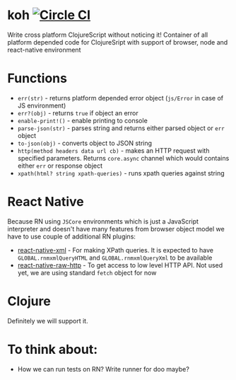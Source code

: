 # koh [![Circle CI](https://circleci.com/gh/artemyarulin/koh.svg?style=svg)](https://circleci.com/gh/artemyarulin/koh)

Write cross platform ClojureScript without noticing it! Container of all platform depended code for ClojureSript with support of browser, node and react-native environment

# Functions

- `err(str)` - returns platform depended error object (`js/Error` in case of JS environment)
- `err?(obj)` - returns `true` if object an error
- `enable-print!()` - enable printing to console
- `parse-json(str)` - parses string and returns either parsed object or `err` object
- `to-json(obj)` - converts object to JSON string
- `http(method headers data url cb)` - makes an HTTP request with specified parameters. Returns `core.async` channel which would contains either `err` or response object
- `xpath(html? string xpath-queries)` - runs xpath queries against string

# React Native

Because RN using `JSCore` environments which is just a JavaScript interpreter and doesn't have many features from browser object model we have to use couple of additional RN plugins:

- [react-native-xml](https://github.com/artemyarulin/react-native-xml) - For making XPath queries. It is expected to have `GLOBAL.rnmxmlQueryHTML` and `GLOBAL.rnmxmlQueryXml` to be available
- [react-native-raw-http](https://github.com/artemyarulin/react-native-raw-http) - To get access to low level HTTP API. Not used yet, we are using standard `fetch` object for now

# Clojure

Definitely we will support it.

# To think about:

- How we can run tests on RN? Write runner for doo maybe?
